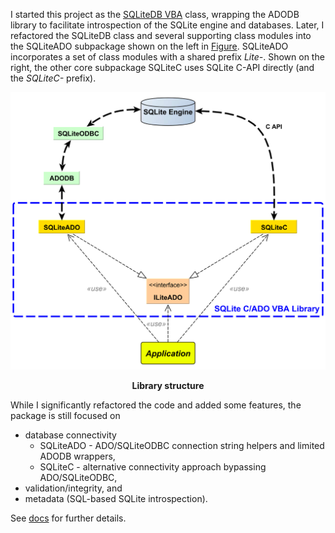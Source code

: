I started this project as the [SQLiteDB VBA][] class, wrapping the ADODB library to facilitate introspection of the SQLite engine and databases. Later, I refactored the SQLiteDB class and several supporting class modules into the SQLiteADO subpackage shown on the left in [Figure](#LibraryStructure). SQLiteADO incorporates a set of class modules with a shared prefix *Lite-*. Shown on the right, the other core subpackage SQLiteC uses SQLite C-API directly (and the *SQLiteC-* prefix).

<a name="LibraryStructure"></a>  
<div align="center"><img src="https://raw.githubusercontent.com/pchemguy/SQLiteC-for-VBA/develop/Assets/Diagrams/Major%20Componenets.svg" alt="Library structure" /></div>
<p align="center"><b>Library structure</b></p>  

While I significantly refactored the code and added some features, the package is still focused on

* database connectivity
	* SQLiteADO - ADO/SQLiteODBC connection string helpers and limited ADODB wrappers,
	* SQLiteC - alternative connectivity approach bypassing ADO/SQLiteODBC,
* validation/integrity, and
* metadata (SQL-based SQLite introspection).


See [docs][] for further details.


<!-- References -->

[SQLiteDB VBA]: https://pchemguy.github.io/SQLiteDB-VBA-Library/
[docs]: https://pchemguy.github.io/SQLiteC-for-VBA/
